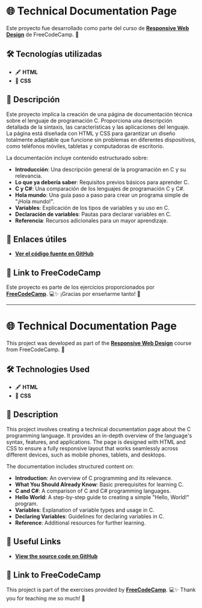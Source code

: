 # 🌐 Technical Documentation Page 
Este proyecto fue desarrollado como parte del curso de **[Responsive Web Design](https://www.freecodecamp.org/learn/2022/responsive-web-design/)** de FreeCodeCamp. 🚀  

## 🛠️ Tecnologías utilizadas  
- 🖋️ **HTML**  
- 🎨 **CSS**  

## 📝 Descripción  
Este proyecto implica la creación de una página de documentación técnica sobre el lenguaje de programación C. Proporciona una descripción detallada de la sintaxis, las características y las aplicaciones del lenguaje. La página está diseñada con HTML y CSS para garantizar un diseño totalmente adaptable que funcione sin problemas en diferentes dispositivos, como teléfonos móviles, tabletas y computadoras de escritorio.

La documentación incluye contenido estructurado sobre: ​​
- **Introducción**: Una descripción general de la programación en C y su relevancia.
- **Lo que ya debería saber**: Requisitos previos básicos para aprender C.
- **C y C#**: Una comparación de los lenguajes de programación C y C#.
- **Hola mundo**: Una guía paso a paso para crear un programa simple de "¡Hola mundo!".
- **Variables**: Explicación de los tipos de variables y su uso en C.
- **Declaración de variables**: Pautas para declarar variables en C.
- **Referencia**: Recursos adicionales para un mayor aprendizaje.

## 📄 Enlaces útiles  
- **[Ver el código fuente en GitHub](https://github.com/JazminDFM/repaso_html_css/tree/master/10.technical_page)**

## 🔗 Link to FreeCodeCamp  
Este proyecto es parte de los ejercicios proporcionados por **[FreeCodeCamp](https://www.freecodecamp.org/learn)**. 💻✨ ¡Gracias por enseñarme tanto! 🙌

---

# 🌐 Technical Documentation Page  
This project was developed as part of the **[Responsive Web Design](https://www.freecodecamp.org/learn/2022/responsive-web-design/)** course from FreeCodeCamp. 🚀  

## 🛠️ Technologies Used  
- 🖋️ **HTML**  
- 🎨 **CSS**  

## 📝 Description  
This project involves creating a technical documentation page about the C programming language. It provides an in-depth overview of the language's syntax, features, and applications. The page is designed with HTML and CSS to ensure a fully responsive layout that works seamlessly across different devices, such as mobile phones, tablets, and desktops.  

The documentation includes structured content on:  
- **Introduction**: An overview of C programming and its relevance.  
- **What You Should Already Know**: Basic prerequisites for learning C.  
- **C and C#**: A comparison of C and C# programming languages.  
- **Hello World**: A step-by-step guide to creating a simple "Hello, World!" program.  
- **Variables**: Explanation of variable types and usage in C.  
- **Declaring Variables**: Guidelines for declaring variables in C.  
- **Reference**: Additional resources for further learning.  

## 📄 Useful Links  
- **[View the source code on GitHub](https://github.com/JazminDFM/repaso_html_css/tree/master/4.technical_documentation)**  

## 🔗 Link to FreeCodeCamp  
This project is part of the exercises provided by **[FreeCodeCamp](https://www.freecodecamp.org/learn)**. 💻✨ Thank you for teaching me so much! 🙌  

